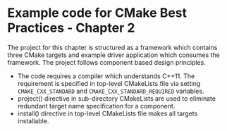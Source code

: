 # Example code for CMake Best Practices - Chapter 2

The project for this chapter is structured as a framework which contains three CMake targets and example driver application which consumes the framework. The project follows component based design principles.

- The code requires a compiler which understands C++11. The requirement is specified in top-level CMakeLists file via setting `CMAKE_CXX_STANDARD` and `CMAKE_CXX_STANDARD_REQUIRED` variables.
- project() directive in sub-directory CMakeLists are used to eliminate redundant target name specification for a component.
- install() directive in top-level CMakeLists file makes all targets installable.
